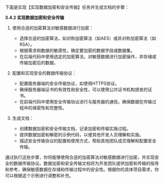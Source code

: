 下面是实现【实现数据加密和安全传输】任务并生成文档的步骤：

**3.4.2 实现数据加密和安全传输**

1. 使用合适的加密算法对敏感数据进行加密：

   - 选择合适的加密算法，如对称加密算法（如AES）或非对称加密算法（如RSA）。
   - 根据需求和数据的敏感性，确定要加密的数据字段或数据集。
   - 在后端代码中使用选定的加密算法，对敏感数据进行加密操作，并存储或传输加密后的数据。

2. 配置和实现安全的数据传输协议：

   - 配置服务器端的安全传输协议，如使用HTTPS协议。
   - 确保服务器端证书的有效性和安全性，可以使用公共证书机构颁发的证书。
   - 在前端代码中使用安全传输协议进行与服务器的通信，确保数据在传输过程中的保密性和完整性。

3. 生成文档：

   - 创建数据加密和安全传输文档，记录加密和传输实施过程。
   - 提供数据加密和解密的示例代码，以便其他开发人员理解和实施。
   - 描述安全传输协议的配置和使用方式，帮助其他团队成员理解和配置安全传输。

通过执行这些步骤，你将能够使用合适的加密算法对敏感数据进行加密，并实现安全的数据传输协议。数据加密和安全传输文档将为开发团队提供加密和传输的指导和参考，确保敏感数据在存储和传输过程中的安全性。根据你的具体项目需求，你可以根据这个示例进行调整和补充。
